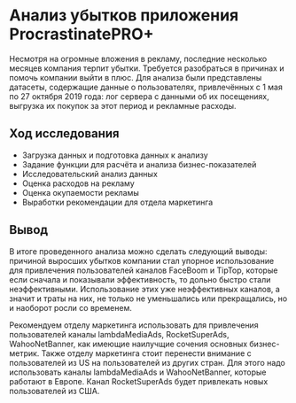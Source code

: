 # Анализ убытков приложения ProcrastinatePRO+

Несмотря на огромные вложения в рекламу, последние несколько месяцев компания терпит убытки. Требуется разобраться в причинах и помочь компании выйти в плюс. Для анализа были представлены датасеты, содержащие данные о пользователях, привлечённых с 1 мая по 27 октября 2019 года: лог сервера с данными об их посещениях, выгрузка их покупок за этот период и рекламные расходы.

## Ход исследования

- Загрузка данных и подготовка данных к анализу
- Задание функции для расчёта и анализа бизнес-показателей
- Исследовательский анализ данных
- Оценка расходов на рекламу
- Оценка окупаемости рекламы
- Выработки рекомендации для отдела маркетинга

## Вывод

В итоге проведенного анализа можно сделать следующий выводы: причиной выросших убытков компании стал упорное использование для привлечения пользователей каналов FaceBoom и TipTop, которые если сначала и показывали эффективность, то дольно быстро стали неэффективными. Использование этих уже неэффективных каналов, а значит и траты на них, не только не уменьшались или прекращались, но и наоборот росли со временем.

Рекомендуем отделу маркетинга использовать для привлечения пользователей каналы lambdaMediaAds, RocketSuperAds, WahooNetBanner, как имеющие наилучщие сочения основных бизнес-метрик. Также отделу маркетинга стоит перенести внимание с пользователей из US на пользователей из других стран. Для этого надо использовать каналы lambdaMediaAds и WahooNetBanner, которые работают в Европе. Канал RocketSuperAds будет привлекать новых пользователей из США.
